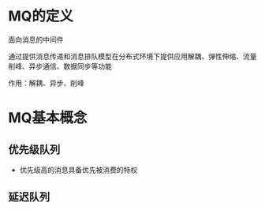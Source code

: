# MQ的定义

面向消息的中间件

通过提供消息传递和消息排队模型在分布式环境下提供应用解耦、弹性伸缩、流量削峰、异步通信、数据同步等功能	

作用：解耦、异步、削峰

# MQ基本概念

## 优先级队列

- 优先级高的消息具备优先被消费的特权

## 延迟队列

